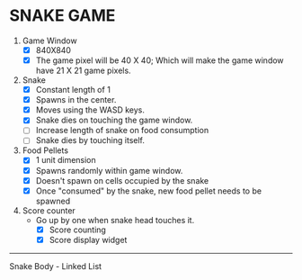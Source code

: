 # SNAKE GAME

1. Game Window
    - [x] 840X840
    - [x] The game pixel will be 40 X 40; Which will make the game window have 21 X 21 game pixels.
2. Snake
    - [x] Constant length of 1
    - [x] Spawns in the center.
    - [x] Moves using the WASD keys.
    - [x] Snake dies on touching the game window.
    - [ ] Increase length of snake on food consumption
    - [ ] Snake dies by touching itself.
3. Food Pellets
    - [x] 1 unit dimension
    - [x] Spawns randomly within game window.
    - [x] Doesn't spawn on cells occupied by the snake
    - [x] Once "consumed" by the snake, new food pellet needs to be spawned
4. Score counter
    - Go up by one when snake head touches it.
        - [x] Score counting
        - [x] Score display widget
---
Snake Body
    - Linked List
    